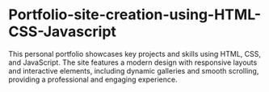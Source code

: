 # Portfolio-site-creation-using-HTML-CSS-Javascript
This personal portfolio showcases key projects and skills using HTML, CSS, and JavaScript. The site features a modern design with responsive layouts and interactive elements, including dynamic galleries and smooth scrolling, providing a professional and engaging experience.
